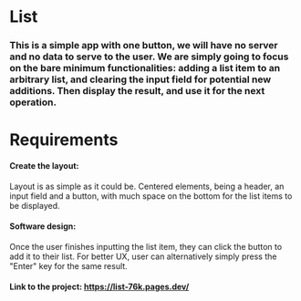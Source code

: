 # List
 ### This is a simple app with one button, we will have no server and no data to serve to the user. We are simply going to focus on the bare minimum functionalities: adding a list item to an arbitrary list, and clearing the input field for potential new additions. Then display the result, and use it for the next operation.

# Requirements
#### Create the layout:

Layout is as simple as it could be. Centered elements, being a header, an input field and a button, with much space on the bottom for the list items to be displayed.

#### Software design:

Once the user finishes inputting the list item, they can click the button to add it to their list. For better UX, user can alternatively simply press the "Enter" key for the same result.

#### Link to the project: https://list-76k.pages.dev/
